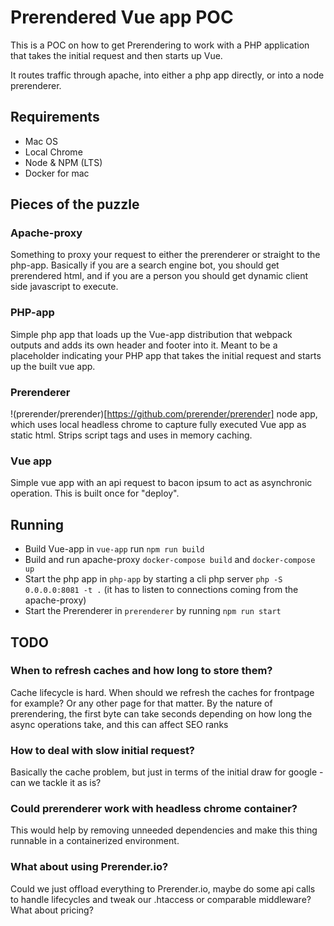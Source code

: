 # Prerendered Vue app POC

This is a POC on how to get Prerendering to work with a PHP application that takes the initial request and then starts up Vue.

It routes traffic through apache, into either a php app directly, or into a node prerenderer.

## Requirements
* Mac OS
* Local Chrome
* Node & NPM (LTS)
* Docker for mac

## Pieces of the puzzle

### Apache-proxy
Something to proxy your request to either the prerenderer or straight to the php-app. Basically if you are a search engine bot, you should get prerendered html, and if you are a person you should get dynamic client side javascript to execute.

### PHP-app
Simple php app that loads up the Vue-app distribution that webpack outputs and adds its own header and footer into it. Meant to be a placeholder indicating your PHP app that takes the initial request and starts up the built vue app.

### Prerenderer
!(prerender/prerender)[https://github.com/prerender/prerender] node app, which uses local headless chrome to capture fully executed Vue app as static html. Strips script tags and uses in memory caching.

### Vue app 
Simple vue app with an api request to bacon ipsum to act as asynchronic operation. This is built once for "deploy".


## Running
* Build Vue-app in `vue-app` run `npm run build`
* Build and run apache-proxy `docker-compose build` and `docker-compose up`
* Start the php app in `php-app` by starting a cli php server `php -S 0.0.0.0:8081 -t .` (it has to listen to connections coming from the apache-proxy)
* Start the Prerenderer in `prerenderer` by running `npm run start`

## TODO

### When to refresh caches and how long to store them?
Cache lifecycle is hard. When should we refresh the caches for frontpage for example? Or any other page for that matter. By the nature of prerendering, the first byte can take seconds depending on how long the async operations take, and this can affect SEO ranks

### How to deal with slow initial request?
Basically the cache problem, but just in terms of the initial draw for google - can we tackle it as is?

### Could prerenderer work with headless chrome container?
This would help by removing unneeded dependencies and make this thing runnable in a containerized environment.

### What about using Prerender.io?
Could we just offload everything to Prerender.io, maybe do some api calls to handle lifecycles and tweak our .htaccess or comparable middleware? What about pricing?